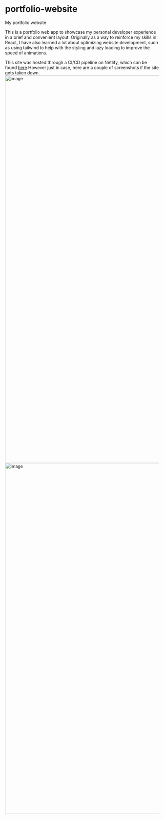 # portfolio-website
My portfolio website

This is a portfolio web app to showcase my personal developer experience in a brief and convenient layout. Originally as a way to reinforce my skills in React, I have also learned a lot about optimizing website development, such as using tailwind to help with the styling and lazy loading to improve the speed of animations. 

This site was hosted through a CI/CD pipeline on Netlify, which can be found [here](https://marissa4mae.netlify.app/)
However just in case, here are a couple of screenshots if the site gets taken down. 
<img width="1267" alt="image" src="https://github.com/marissa-anj/portfolio-website/assets/67295555/401354d3-2abb-4e00-8a69-1b0b0cf82732">
<img width="1147" alt="image" src="https://github.com/marissa-anj/portfolio-website/assets/67295555/acb3e502-1657-4cfd-9d50-eef88ebb51d8">
